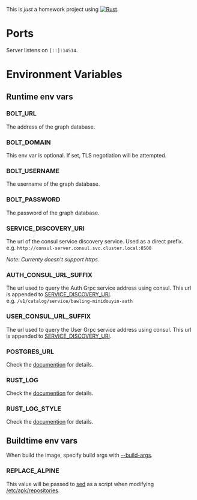 This is *just* a homework project using [![Rust]](https://www.rust-lang.org "Rust").

# Ports

Server listens on `[::]:14514`.

# Environment Variables

## Runtime env vars

### BOLT_URL

The address of the graph database.

### BOLT_DOMAIN

This env var is optional.
If set, TLS negotiation will be attempted.

### BOLT_USERNAME

The username of the graph database.

### BOLT_PASSWORD

The password of the graph database.

### SERVICE_DISCOVERY_URI

The url of the consul service discovery service.
Used as a direct prefix.  
e.g. `http://consul-server.consul.svc.cluster.local:8500`

*Note: Currenty doesn't support https.*

### AUTH_CONSUL_URL_SUFFIX

The url used to query the Auth Grpc service address using consul.
This url is appended to [SERVICE_DISCOVERY_URI](#service_discovery_uri).  
e.g. `/v1/catalog/service/bawling-minidouyin-auth`

### USER_CONSUL_URL_SUFFIX

The url used to query the User Grpc service address using consul.
This url is appended to [SERVICE_DISCOVERY_URI](#service_discovery_uri).

### POSTGRES_URL

Check the [documention](https://docs.rs/tokio-postgres/latest/tokio_postgres/config/struct.Config.html) for details.

### RUST_LOG

Check the [documention](https://docs.rs/env_logger/latest/env_logger/#enabling-logging) for details.

### RUST_LOG_STYLE

Check the [documention](https://docs.rs/env_logger/latest/env_logger/#disabling-colors) for details.

## Buildtime env vars

When build the image, specify build args with [--build-args](https://docs.docker.com/engine/reference/commandline/build/#-set-build-time-variables---build-arg).

### REPLACE_ALPINE

This value will be passed to [sed](https://manpages.org/sed) as a script when modifying [/etc/apk/repositories](https://man.archlinux.org/man/community/apk-tools/apk-repositories.5.en).

[Rust]: https://img.shields.io/badge/Rust-ffffff?style=for-the-badge&labelColor=ffffff&logoColor=000000&logo=rust